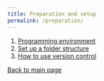 ```yaml
---
title: Preparation and setup
permalink: /preparation/
---
```

1. [Programming environment](./programming_environment)
2. [Set up a folder structure](./folder_structure)
3. [How to use version control](./version_control)

[Back to main page](../)